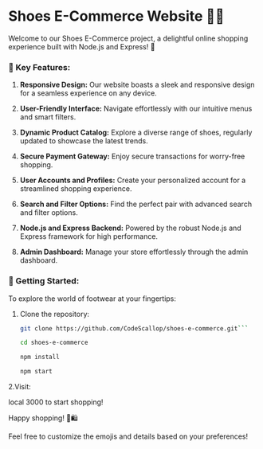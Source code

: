 # Shoes E-Commerce Website 🥿👟

Welcome to our Shoes E-Commerce project, a delightful online shopping experience built with Node.js and Express! 👋

### 🌟 Key Features:

1. **Responsive Design:**
   Our website boasts a sleek and responsive design for a seamless experience on any device.

2. **User-Friendly Interface:**
   Navigate effortlessly with our intuitive menus and smart filters.

3. **Dynamic Product Catalog:**
   Explore a diverse range of shoes, regularly updated to showcase the latest trends.

4. **Secure Payment Gateway:**
   Enjoy secure transactions for worry-free shopping.

5. **User Accounts and Profiles:**
   Create your personalized account for a streamlined shopping experience.

6. **Search and Filter Options:**
   Find the perfect pair with advanced search and filter options.

7. **Node.js and Express Backend:**
   Powered by the robust Node.js and Express framework for high performance.

8. **Admin Dashboard:**
   Manage your store effortlessly through the admin dashboard.

### 🚀 Getting Started:

To explore the world of footwear at your fingertips:

1. Clone the repository:
   ```bash
   git clone https://github.com/CodeScallop/shoes-e-commerce.git```

   cd shoes-e-commerce

   npm install

   npm start
   
 2.Visit:

 local 3000 to start shopping!

Happy shopping! 👟🛍️


Feel free to customize the emojis and details based on your preferences!
